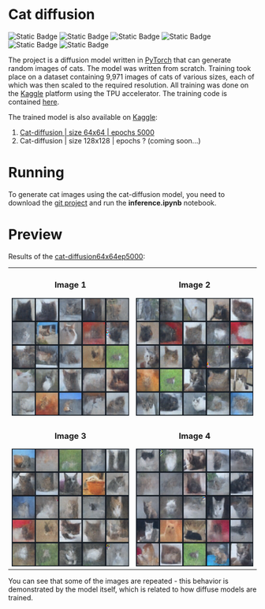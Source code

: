# Cat diffusion

![Static Badge](https://img.shields.io/badge/Python-%237F52FF?style=for-the-badge&logo=Python&logoColor=white)
![Static Badge](https://img.shields.io/badge/PyTorch-%23FE7B7B?style=for-the-badge&logo=PyTorch&logoColor=white)
![Static Badge](https://img.shields.io/badge/PyTorchXLA-%234DA651?style=for-the-badge&logo=PyG&logoColor=white)
![Static Badge](https://img.shields.io/badge/CometML-%234A2296?style=for-the-badge&logo=bitcomet&logoColor=white)
![Static Badge](https://img.shields.io/badge/TPU-%2325A162?style=for-the-badge&logo=turbo&logoColor=white)
![Static Badge](https://img.shields.io/badge/Git-%23EA330E?style=for-the-badge&logo=git&logoColor=white)

The project is a diffusion model written in [PyTorch](https://pytorch.org/) that can generate random images of cats. The model was written from scratch. Training took place on a dataset containing 9,971 images of cats of various sizes, each of which was then scaled to the required resolution. 
All training was done on the [Kaggle](https://www.kaggle.com/) platform using the TPU accelerator. The training code is contained [here](https://www.kaggle.com/code/danildolgov/diffusion-model).

The trained model is also available on [Kaggle](https://www.kaggle.com/):
1. [Cat-diffusion | size 64x64 | epochs 5000](https://www.kaggle.com/models/danildolgov/cat-diffusion)
2. Cat-diffusion | size 128x128 | epochs ? (coming soon...)

# Running
To generate cat images using the cat-diffusion model, you need to download the [git project](https://github.com/KoTeuKaSeeker/diffusion-model/archive/refs/heads/master.zip) and run the <b>inference.ipynb</b> notebook.

# Preview
Results of the [cat-diffusion64x64ep5000](https://www.kaggle.com/models/danildolgov/cat-diffusion):<br>

<table>
  <tr>
    <td>
      <div align="center">
        <h3>Image 1</h3>
        <img src="https://github.com/KoTeuKaSeeker/diffusion-model/blob/master/assets/images/readme/1.png" alt="cat-diffusion64x64ep5000" width="500"/>
      </div>
    </td>
    <td>
      <div align="center">
        <h3>Image 2</h3>
        <img src="https://github.com/KoTeuKaSeeker/diffusion-model/blob/master/assets/images/readme/2.png" alt="cat-diffusion64x64ep5000" width="500"/>
      </div>
    </td>
  </tr>
  <tr>
    <td>
      <div align="center">
        <h3>Image 3</h3>
        <img src="https://github.com/KoTeuKaSeeker/diffusion-model/blob/master/assets/images/readme/3.png" alt="cat-diffusion64x64ep5000" width="500"/>
      </div>
    </td>
    <td>
      <div align="center">
        <h3>Image 4</h3>
        <img src="https://github.com/KoTeuKaSeeker/diffusion-model/blob/master/assets/images/readme/4.png" alt="cat-diffusion64x64ep5000" width="500"/>
      </div>
    </td>
  </tr>
</table>

You can see that some of the images are repeated - this behavior is demonstrated by the model itself, which is related to how diffuse models are trained.
